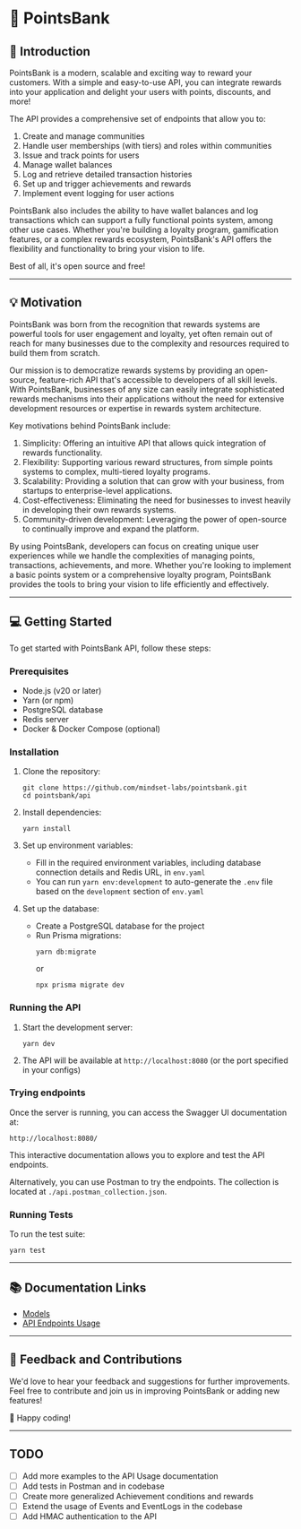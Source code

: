 # 🌟 PointsBank

## 🌟 Introduction

PointsBank is a modern, scalable and exciting way to reward your customers. With a simple and easy-to-use API, you can integrate rewards into your application and delight your users with points, discounts, and more!

The API provides a comprehensive set of endpoints that allow you to:

1. Create and manage communities
2. Handle user memberships (with tiers) and roles within communities
3. Issue and track points for users
4. Manage wallet balances
5. Log and retrieve detailed transaction histories
6. Set up and trigger achievements and rewards
7. Implement event logging for user actions

PointsBank also includes the ability to have wallet balances and log transactions which can support a fully functional points system, among other use cases. Whether you're building a loyalty program, gamification features, or a complex rewards ecosystem, PointsBank's API offers the flexibility and functionality to bring your vision to life.

Best of all, it's open source and free!

---


## 💡 Motivation

PointsBank was born from the recognition that rewards systems are powerful tools for user engagement and loyalty, yet often remain out of reach for many businesses due to the complexity and resources required to build them from scratch.

Our mission is to democratize rewards systems by providing an open-source, feature-rich API that's accessible to developers of all skill levels. With PointsBank, businesses of any size can easily integrate sophisticated rewards mechanisms into their applications without the need for extensive development resources or expertise in rewards system architecture.

Key motivations behind PointsBank include:

1. Simplicity: Offering an intuitive API that allows quick integration of rewards functionality.
2. Flexibility: Supporting various reward structures, from simple points systems to complex, multi-tiered loyalty programs.
3. Scalability: Providing a solution that can grow with your business, from startups to enterprise-level applications.
4. Cost-effectiveness: Eliminating the need for businesses to invest heavily in developing their own rewards systems.
5. Community-driven development: Leveraging the power of open-source to continually improve and expand the platform.

By using PointsBank, developers can focus on creating unique user experiences while we handle the complexities of managing points, transactions, achievements, and more. Whether you're looking to implement a basic points system or a comprehensive loyalty program, PointsBank provides the tools to bring your vision to life efficiently and effectively.

---

## 💻 Getting Started

To get started with PointsBank API, follow these steps:

### Prerequisites

- Node.js (v20 or later)
- Yarn (or npm)
- PostgreSQL database
- Redis server
- Docker & Docker Compose (optional)

### Installation

1. Clone the repository:
   ```
   git clone https://github.com/mindset-labs/pointsbank.git
   cd pointsbank/api
   ```

2. Install dependencies:
   ```
   yarn install
   ```

3. Set up environment variables:
   - Fill in the required environment variables, including database connection details and Redis URL, in `env.yaml`
   - You can run `yarn env:development` to auto-generate the `.env` file based on the `development` section of `env.yaml`

4. Set up the database:
   - Create a PostgreSQL database for the project
   - Run Prisma migrations:
     ```
     yarn db:migrate
     ```
     or 
     ```
     npx prisma migrate dev
     ```

### Running the API

1. Start the development server:
   ```
   yarn dev
   ```

2. The API will be available at `http://localhost:8080` (or the port specified in your configs)

### Trying endpoints

Once the server is running, you can access the Swagger UI documentation at:

`http://localhost:8080/`

This interactive documentation allows you to explore and test the API endpoints.

Alternatively, you can use Postman to try the endpoints. The collection is located at `./api.postman_collection.json`.


### Running Tests

To run the test suite:

```
yarn test
```

---


## 📚 Documentation Links

- [Models](./documentation/models.md)
- [API Endpoints Usage](./documentation/api-usage.md)

---

## 🤝 Feedback and Contributions

We'd love to hear your feedback and suggestions for further improvements. Feel free to contribute and join us in improving PointsBank or adding new features!

🎉 Happy coding!

---

## TODO

- [ ] Add more examples to the API Usage documentation
- [ ] Add tests in Postman and in codebase
- [ ] Create more generalized Achievement conditions and rewards
- [ ] Extend the usage of Events and EventLogs in the codebase
- [ ] Add HMAC authentication to the API

